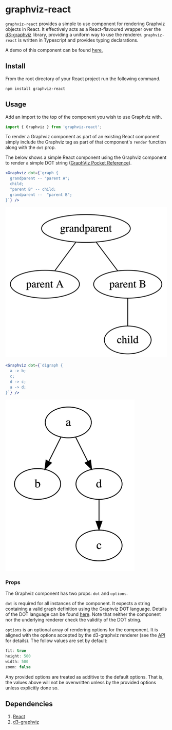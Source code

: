 # graphviz-react

`graphviz-react` provides a simple to use component for rendering Graphviz objects in React. It effectively acts as a React-flavoured wrapper over the [d3-graphviz](https://www.npmjs.com/package/d3-graphviz) library, providing a uniform way to use the renderer. `graphviz-react` is written in Typescript and provides typing declarations.

A demo of this component can be found [here.](https://domparfitt.com/graphviz-react)

## Install

From the root directory of your React project run the following command.

```
npm install graphviz-react
```

## Usage

Add an import to the top of the component you wish to use Graphviz with.

```javascript
import { Graphviz } from 'graphviz-react';
```

To render a Graphviz component as part of an existing React component simply include the Graphviz tag as part of that component's `render` function along with the `dot` prop.

The below shows a simple React component using the Graphviz component to render a simple DOT string ([GraphViz Pocket Reference](https://graphs.grevian.org/example)).

```jsx
<Graphviz dot={`graph {
  grandparent -- "parent A";
  child;
  "parent B" -- child;
  grandparent --  "parent B";
}`} />
```

<img width="513" src="./img/example-graph.png">

```jsx
<Graphviz dot={`digraph {
  a -> b;
  c;
  d -> c;
  a -> d;
}`} />
```

<img width="402" src="./img/example-digraph.png">

### Props

The Graphviz component has two props: `dot` and `options`.

`dot` is required for all instances of the component. It expects a string containing a valid graph definition using the Graphviz DOT language. Details of the DOT language can be found [here](https://graphviz.gitlab.io/_pages/doc/info/lang.html). Note that neither the component nor the underlying renderer check the validity of the DOT string.

`options` is an optional array of rendering options for the component. It is aligned with the options accepted by the d3-graphviz renderer (see the [API](https://www.npmjs.com/package/d3-graphviz#creating-a-graphviz-renderer) for details). The follow values are set by default:

```javascript
fit: true
height: 500
width: 500
zoom: false
```

Any provided options are treated as additive to the default options. That is, the values above will not be overwritten unless by the provided options unless explicitly done so.

## Dependencies

1. [React](https://www.npmjs.com/package/react)
2. [d3-graphviz](https://www.npmjs.com/package/d3-graphviz)
